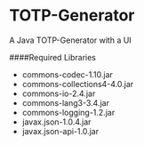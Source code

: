 # TOTP-Generator
A Java TOTP-Generator with a UI

####Required Libraries
 * commons-codec-1.10.jar
 * commons-collections4-4.0.jar
 * commons-io-2.4.jar
 * commons-lang3-3.4.jar
 * commons-logging-1.2.jar
 * javax.json-1.0.4.jar
 * javax.json-api-1.0.jar
